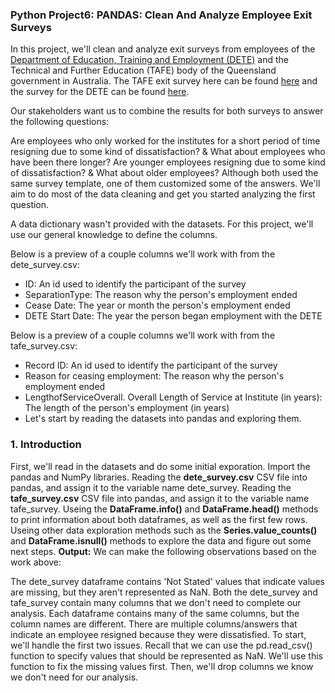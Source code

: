 ### Python Project6: PANDAS: Clean And Analyze Employee Exit Surveys
In this project, we'll clean and analyze exit surveys from employees of the [Department of Education, Training and Employment (DETE)](https://en.wikipedia.org/wiki/Department_of_Education_and_Training_(Queensland)) and the Technical and Further Education (TAFE) body of the Queensland government in Australia. The TAFE exit survey here can be found [here](https://data.gov.au/dataset/ds-qld-89970a3b-182b-41ea-aea2-6f9f17b5907e/details?q=exit%20survey) and the survey for the DETE can be found [here](https://data.gov.au/dataset/ds-qld-fe96ff30-d157-4a81-851d-215f2a0fe26d/details?q=exit%20survey).

Our stakeholders want us to combine the results for both surveys to answer the following questions:

Are employees who only worked for the institutes for a short period of time resigning due to some kind of dissatisfaction? & What about employees who have been there longer?
Are younger employees resigning due to some kind of dissatisfaction? & What about older employees?
Although both used the same survey template, one of them customized some of the answers. We'll aim to do most of the data cleaning and get you started analyzing the first question.

A data dictionary wasn't provided with the datasets. For this project, we'll use our general knowledge to define the columns.

Below is a preview of a couple columns we'll work with from the dete_survey.csv:

- ID: An id used to identify the participant of the survey
- SeparationType: The reason why the person's employment ended
- Cease Date: The year or month the person's employment ended
- DETE Start Date: The year the person began employment with the DETE

Below is a preview of a couple columns we'll work with from the tafe_survey.csv:

- Record ID: An id used to identify the participant of the survey
- Reason for ceasing employment: The reason why the person's employment ended
- LengthofServiceOverall. Overall Length of Service at Institute (in years): The length of the person's employment (in years)
- Let's start by reading the datasets into pandas and exploring them.

### 1. Introduction
First, we'll read in the datasets and do some initial exporation.
Import the pandas and NumPy libraries. Reading the __dete_survey.csv__ CSV file into pandas, and assign it to the variable name dete_survey. Reading the __tafe_survey.csv__ CSV file into pandas, and assign it to the variable name tafe_survey.
Useing the __DataFrame.info()__ and __DataFrame.head()__ methods to print information about both dataframes, as well as the first few rows. Useing other data exploration methods such as the __Series.value_counts()__ and __DataFrame.isnull()__ methods to explore the data and figure out some next steps.
__Output:__
We can make the following observations based on the work above:

The dete_survey dataframe contains 'Not Stated' values that indicate values are missing, but they aren't represented as NaN.
Both the dete_survey and tafe_survey contain many columns that we don't need to complete our analysis.
Each dataframe contains many of the same columns, but the column names are different.
There are multiple columns/answers that indicate an employee resigned because they were dissatisfied.
To start, we'll handle the first two issues. Recall that we can use the pd.read_csv() function to specify values that should be represented as NaN. We'll use this function to fix the missing values first. Then, we'll drop columns we know we don't need for our analysis.
